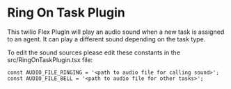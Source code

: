 # Ring On Task Plugin

This twilio Flex PlugIn will play an audio sound when a new task is assigned to an agent. It can play a different sound depending on the task type.

To edit the sound sources please edit these constants in the src/RingOnTaskPlugin.tsx file:

    const AUDIO_FILE_RINGING = '<path to audio file for calling sound>';
    const AUDIO_FILE_BELL = '<path to audio file for other tasks>';

